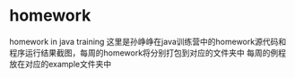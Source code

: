 # homework
homework in java training
这里是孙峥峥在java训练营中的homework源代码和程序运行结果截图，每周的homework将分别打包到对应的文件夹中
每周的例程放在对应的example文件夹中
